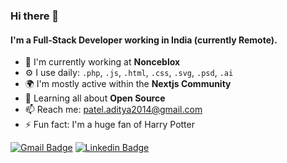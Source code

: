 

### Hi there 👋

#### I'm a Full-Stack Developer working in India (currently Remote).

- 🏢 I'm currently working at **Nonceblox**
- ⚙️ I use daily: `.php`, `.js`, `.html`, `.css`, `.svg`, `.psd`, `.ai`
- 🌍 I'm mostly active within the **Nextjs Community**
- 🌱 Learning all about **Open Source**
- 📫 Reach me: patel.aditya2014@gmail.com
- ⚡️ Fun fact: I'm a huge fan of Harry Potter

[![Gmail Badge](https://img.shields.io/badge/-Gmail%20Aditya-c14438?style=flat&logo=Gmail&logoColor=white)](mailto:patel.aditya2014@gmail.com "Connect via Email")
[![Linkedin Badge](https://img.shields.io/badge/-Linkedin%20Aditya-0072b1?style=flat&logo=Linkedin&logoColor=white)](https://www.linkedin.com/in/adityap314/ "Connect on LinkedIn")

<!---
adiCacti/adiCacti is a ✨ special ✨ repository because its `README.md` (this file) appears on your GitHub profile.
You can click the Preview link to take a look at your changes.
--->
